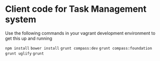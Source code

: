# Client code for Task Management system
Use the following commands in your vagrant development environment to get this up and running

`npm install`
`bower install`
`grunt compass:dev`
`grunt compass:foundation`
`grunt uglify`
`grunt`
````
